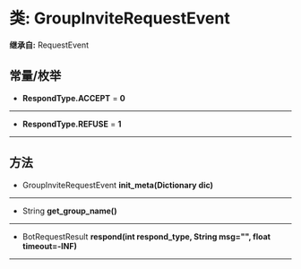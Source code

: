 # 类: GroupInviteRequestEvent  
  
**继承自:** RequestEvent  
  
## 常量/枚举  
  
- **RespondType.ACCEPT** = **0**  
  
---  
  
- **RespondType.REFUSE** = **1**  
  
---  
  
## 方法 
  
- GroupInviteRequestEvent **init_meta(Dictionary dic)**  
  
---  
  
- String **get_group_name()**  
  
---  
  
- BotRequestResult **respond(int respond_type, String msg="", float timeout=-INF)**  
  
---  
  

